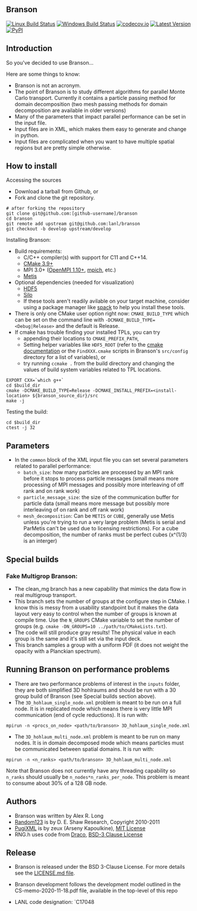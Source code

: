 Branson
----------------

[![Linux Build Status](https://travis-ci.org/lanl/branson.svg?branch=develop)](https://travis-ci.org/lanl/branson)
[![Windows Build Status](https://ci.appveyor.com/api/projects/status/xxxx/branch/develop?svg=true)](https://ci.appveyor.com/project/lanl/branson)
[![codecov.io](https://codecov.io/github/lanl/branson/coverage.svg?branch=develop)](https://codecov.io/github/lanl/branson/branch/develop)
[![Latest Version](https://img.shields.io/github/release/lanl/branson.svg?style=flat-square)](https://github.com/lanl/branson/releases)
[![PyPI](https://img.shields.io/pypi/l/Django.svg)](https://github.com/lanl/branson/blob/develop/LICENSE.md)

## Introduction

So you've decided to use Branson...

Here are some things to know:

- Branson is not an acronym.
- The point of Branson is to study different algorithms for parallel Monte Carlo
  transport. Currently it contains a particle passing method for domain decomposition (two mesh
  passing methods for domain decomposition are available in older versions)
- Many of the parameters that impact parallel performance can be set in the input file.
- Input files are in XML, which makes them easy to generate and change in python.
- Input files are complicated when you want to have multiple spatial regions but
  are pretty simple otherwise.

## How to install

Accessing the sources

- Download a tarball from Github, or
- Fork and clone the git repository.
```
# after forking the repository
git clone git@github.com:[github-username]/branson
cd branson
git remote add upstream git@github.com:lanl/branson
git checkout -b develop upstream/develop
```

Installing Branson:

- Build requirements:
  - C/C++ compiler(s) with support for C11 and C++14.
  - [CMake 3.9+](https://cmake.org/download/)
  - MPI 3.0+ ([OpenMPI 1.10+](https://www.open-mpi.org/software/ompi/),
    [mpich](http://www.mpich.org), etc.)
  - [Metis](http://glaros.dtc.umn.edu/gkhome/metis/metis/overview)
- Optional dependencies (needed for visualization)
  - [HDF5](https://support.hdfgroup.org/HDF5/)
  - [Silo](http://wci.llnl.gov/simulation/computer-codes/silo)
  - If these tools aren't readily avilable on your target machine, consider
    using a package manager like [spack](https://github.com/spack/spack) to help
    you install these tools.
- There is only one CMake user option right now: `CMAKE_BUILD_TYPE` which can be
  set on the command line with `-DCMAKE_BUILD_TYPE=<Debug|Release>` and the
  default is Release.
- If cmake has trouble finding your installed TPLs, you can try
  - appending their locations to `CMAKE_PREFIX_PATH`,
  - Setting helper variables like `HDF5_ROOT` (refer to the
    [cmake
    documentation](https://cmake.org/cmake/help/latest/module/FindHDF5.html?highlight=findhdf5)
    or the `FindXXX.cmake` scripts in Branson's `src/config` directory for a
    list of variables), or
  - try running `ccmake .` from the build directory and changing the values of
    build system variables related to TPL locations.
```
EXPORT CXX=`which g++`
cd $build_dir
cmake -DCMAKE_BUILD_TYPE=Release -DCMAKE_INSTALL_PREFIX=<install-location> ${branson_source_dir}/src
make -j
```

Testing the build:

```
cd $build_dir
ctest -j 32
```

## Parameters ##

- In the `common` block of the XML input file you can set several parameters related to parallel
 performance:
  - `batch_size`: how many particles are processed by an MPI rank before it stops to process
    particle messages (small means more processing of MPI messages and possibly more interleaving
    of off rank and on rank work)
  - `particle_message_size`: the size of the communication buffer for particle data (small means
     more message but possibly more interleaving of on rank and off rank work)
  - `mesh_decomposition`: Can be `METIS` or `CUBE`, generally use Metis unless you're trying to run
    a very large problem (Metis is serial and ParMetis can't be used due to licensing restrictions).
    For a cube decomposition, the number of ranks must be perfect cubes (x^(1/3) is an interger)

## Special builds

### Fake Multigrop Branson:

- The clean_mg branch has a new capability that mimics the data flow in real
  multigroup transport.
- This branch sets the number of groups at the configure step in CMake. I know
  this is messy from a usability standpoint but it makes the data layout very
  easy to control when the number of groups is known at compile time. Use the
  `N_GROUPS` CMake variable to set the number of groups (e.g. `cmake
  -DN_GROUPS=10 ../path/to/CMakeLists.txt`).
- The code will still produce gray results! The physical value in each group is
  the same and it's still set via the input deck.
- This branch samples a group with a uniform PDF (it does not weight the opacity
  with a Planckian spectrum).

## Running Branson on performance problems

- There are two performance problems of interest in the `inputs` folder, they are both simplified
 3D hohlraums and should be run with a 30 group build of Branson (see Special builds section above).
- The `3D_hohlaum_single_node.xml` problem is meant to be run on a full node. It is in replicated
 mode which means there is very little MPI communication (end of cycle reductions). It is run with:
```
mpirun -n <procs_on_node> <path/to/branson> 3D_hohlaum_single_node.xml
```
- The `3D_hohlaum_multi_node.xml` problem is meant to be run on many nodes. It is in domain
  decomposed mode which means particles must be communicated between spatial domains. It is run
  with:
```
mpirun -n <n_ranks> <path/to/branson> 3D_hohlaum_multi_node.xml
```
 Note that Branson does not currently have any threading capability so `n_ranks` should usually be
 `n_nodes*n_ranks_per_node`. This problem is meant to consume about 30\% of a 128 GB node.

## Authors

- Branson was written by Alex R. Long
- [Random123](http://www.deshawresearch.com/resources_random123.html)
  is by D. E. Shaw Research, Copyright 2010-2011
- [PugiXML](https://github.com/zeux/pugixml)
  is by zeux (Arseny Kapoulkine), [MIT License](https://github.com/zeux/pugixml/blob/master/LICENSE.md)
- RNG.h uses code from [Draco](https://github.com/lanl/Draco), [BSD-3 Clause License](https://github.com/lanl/Draco/blob/develop/LICENSE.md)

## Release

- Branson is released under the BSD 3-Clause License. For more details see the
[LICENSE.md file](https://github.com/lanl/branson/blob/develop/LICENSE.md).

- Branson development follows the development model outlined in the CS-memo-2020-11-18.pdf file,
  available in the top-level of this repo

- LANL code designation: `C17048
